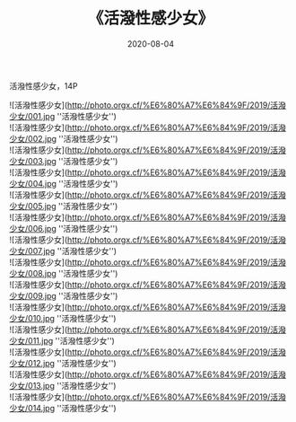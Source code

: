 ﻿---
layout: post
title: 《活潑性感少女》
date: 2020-08-04
img: http://photo.orgx.cf/%E6%80%A7%E6%84%9F/2019/活潑少女/000.jpg
tags: [美女,性感,泳衣]
---

活潑性感少女，14P

![活潑性感少女](http://photo.orgx.cf/%E6%80%A7%E6%84%9F/2019/活潑少女/001.jpg ''活潑性感少女'')<br>
![活潑性感少女](http://photo.orgx.cf/%E6%80%A7%E6%84%9F/2019/活潑少女/002.jpg ''活潑性感少女'')<br>
![活潑性感少女](http://photo.orgx.cf/%E6%80%A7%E6%84%9F/2019/活潑少女/003.jpg ''活潑性感少女'')<br>
![活潑性感少女](http://photo.orgx.cf/%E6%80%A7%E6%84%9F/2019/活潑少女/004.jpg ''活潑性感少女'')<br>
![活潑性感少女](http://photo.orgx.cf/%E6%80%A7%E6%84%9F/2019/活潑少女/005.jpg ''活潑性感少女'')<br>
![活潑性感少女](http://photo.orgx.cf/%E6%80%A7%E6%84%9F/2019/活潑少女/006.jpg ''活潑性感少女'')<br>
![活潑性感少女](http://photo.orgx.cf/%E6%80%A7%E6%84%9F/2019/活潑少女/007.jpg ''活潑性感少女'')<br>
![活潑性感少女](http://photo.orgx.cf/%E6%80%A7%E6%84%9F/2019/活潑少女/008.jpg ''活潑性感少女'')<br>
![活潑性感少女](http://photo.orgx.cf/%E6%80%A7%E6%84%9F/2019/活潑少女/009.jpg ''活潑性感少女'')<br>
![活潑性感少女](http://photo.orgx.cf/%E6%80%A7%E6%84%9F/2019/活潑少女/010.jpg ''活潑性感少女'')<br>
![活潑性感少女](http://photo.orgx.cf/%E6%80%A7%E6%84%9F/2019/活潑少女/011.jpg ''活潑性感少女'')<br>
![活潑性感少女](http://photo.orgx.cf/%E6%80%A7%E6%84%9F/2019/活潑少女/012.jpg ''活潑性感少女'')<br>
![活潑性感少女](http://photo.orgx.cf/%E6%80%A7%E6%84%9F/2019/活潑少女/013.jpg ''活潑性感少女'')<br>
![活潑性感少女](http://photo.orgx.cf/%E6%80%A7%E6%84%9F/2019/活潑少女/014.jpg ''活潑性感少女'')<br>

